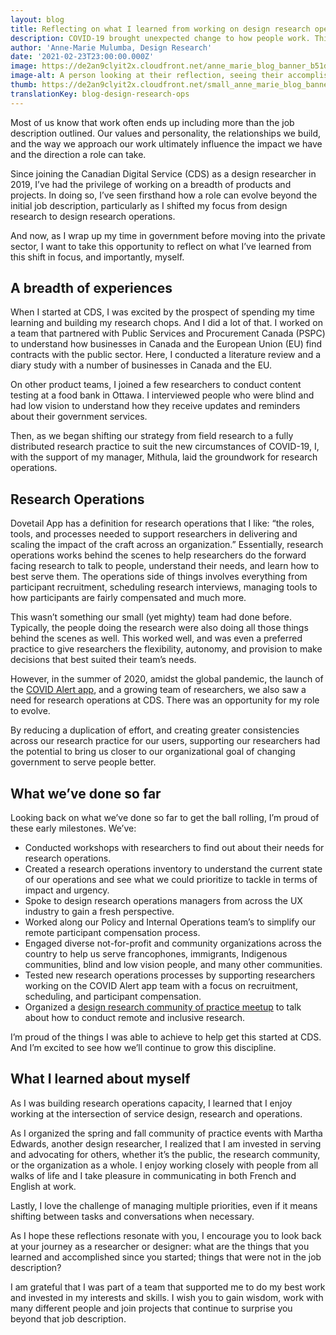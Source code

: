 ```yaml
---
layout: blog
title: Reflecting on what I learned from working on design research operations
description: COVID-19 brought unexpected change to how people work. This was true for our design research team, who used this change as an opportunity to lay the groundwork for design research operations. One of our researchers reflects on this shift and what she learned from it.
author: 'Anne-Marie Mulumba, Design Research'
date: '2021-02-23T23:00:00.000Z'
image: https://de2an9clyit2x.cloudfront.net/anne_marie_blog_banner_b51d016be3.jpg
image-alt: A person looking at their reflection, seeing their accomplishments and how it’s formed them into the person they are.
thumb: https://de2an9clyit2x.cloudfront.net/small_anne_marie_blog_banner_b51d016be3.jpg
translationKey: blog-design-research-ops
---
```

Most of us know that work often ends up including more than the job description outlined. Our values and personality, the relationships we build, and the way we approach our work  ultimately influence the impact we have and the direction a role can take.

Since joining the Canadian Digital Service (CDS) as a design researcher in 2019, I’ve had the privilege of working on a breadth of products and projects. In doing so, I’ve seen firsthand how a role can evolve beyond the initial job description, particularly as I shifted my focus from design research to design research operations. 

And now, as I wrap up my time in government before moving into the private sector, I want to take this opportunity to reflect on what I’ve learned from this shift in focus, and importantly, myself.

## A breadth of experiences

When I started at CDS, I was excited by the prospect of spending my time learning and building my research chops. And I did a lot of that. I worked on a team that partnered with Public Services and Procurement Canada (PSPC) to understand how businesses in Canada and the European Union (EU) find contracts with the public sector. Here, I conducted a literature review and a diary study with a number of businesses in Canada and the EU. 

On other product teams, I joined a few researchers to conduct  content testing at a food bank in Ottawa.  I interviewed people who were blind and had low vision to understand how they receive updates and reminders about their government services.

Then, as we began shifting our strategy from field research to a fully distributed research practice to suit the new circumstances of COVID-19, I, with the support of my manager, Mithula, laid the groundwork for research operations.

 
## Research Operations 

Dovetail App has a definition for research operations that I like: “the roles, tools, and processes needed to support researchers in delivering and scaling the impact of the craft across an organization.” Essentially, research operations works behind the scenes to help researchers do the forward facing research to talk to people, understand their needs, and learn how to best serve them. The operations side of things involves everything from participant recruitment, scheduling research interviews, managing tools to how participants are fairly compensated and much more. 

This wasn’t something our small (yet mighty) team had done before. Typically, the people doing the research were also doing all those things behind the scenes as well. This worked well, and was even a preferred practice to give researchers the flexibility, autonomy, and provision to make decisions that best suited their team’s needs.

However, in the summer of 2020, amidst the global pandemic, the launch of the [COVID Alert app](https://www.canada.ca/en/public-health/services/diseases/coronavirus-disease-covid-19/covid-alert.html), and a growing team of researchers, we also saw a need for research operations at CDS. There was an opportunity for my role to evolve.

By reducing a duplication of effort, and creating greater consistencies across our research practice for our users,  supporting our researchers had the potential to bring us closer to our organizational goal of changing government to serve people better. 
## What we’ve done so far

Looking back on what we’ve done so far to get the ball rolling, I’m proud of these early milestones. We’ve:  

* Conducted workshops with researchers to find out about their needs for research operations.
* Created a research operations inventory to understand the current state of our operations and see what we could prioritize to tackle in terms of impact and urgency. 
* Spoke to design research operations managers from across the UX industry to gain a fresh perspective. 
* Worked along our Policy and Internal Operations team’s to simplify our remote participant compensation process.
* Engaged diverse not-for-profit and community organizations across the country to help us serve francophones, immigrants, Indigenous communities, blind and low vision people, and many other communities. 
* Tested new research operations processes by supporting researchers working on the COVID Alert app team with a focus on recruitment, scheduling, and participant compensation. 
* Organized a [design research community of practice meetup](https://digital.canada.ca/2021/01/07/how-people-in-government-are-making-their-research-more-inclusive/) to talk about how to conduct remote and inclusive research.

I’m proud of the things I was able to achieve to help get this started at CDS. And I’m excited to see how we’ll continue to grow this discipline. 

## What I learned about myself

As I was building research operations capacity, I learned that I enjoy working at the intersection of service design, research and operations. 

As I organized the spring and fall community of practice events with Martha Edwards, another design researcher, I realized that I am invested in serving and advocating for others, whether it’s the public, the research community, or the organization as a whole. I enjoy working closely with people from all walks of life and I take pleasure in communicating in both French and English at work. 

Lastly, I love the challenge of managing multiple priorities, even if it means shifting between tasks and conversations when necessary. 

As I hope these reflections resonate with you, I encourage you to look back at your journey as a researcher or designer: what are the things that you learned and accomplished since you started; things that were not in the job description? 

I am grateful that I was part of a team that supported me to do my best work and invested in my interests and skills. I wish you to gain wisdom, work with many different people and join projects that continue to surprise you beyond that job description.
